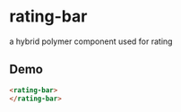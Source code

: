 # rating-bar
a hybrid polymer component used for rating


## Demo
<!---
```
<custom-element-demo>
  <template>
    <script src="../webcomponentsjs/webcomponents-lite.js"></script>
    <link rel="import" href="rating-bar.html">
    <next-code-block></next-code-block>
  </template>
</custom-element-demo>
```
-->
```html
<rating-bar>
</rating-bar>
```
